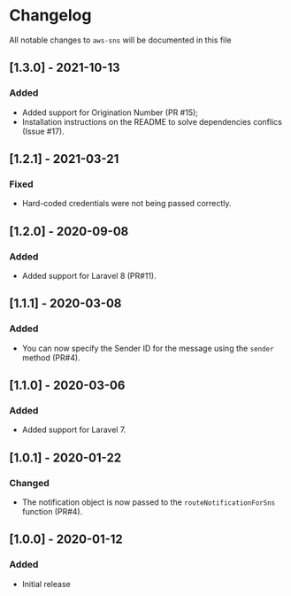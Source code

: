 # Changelog

All notable changes to `aws-sns` will be documented in this file

## [1.3.0] - 2021-10-13
### Added
- Added support for Origination Number (PR #15);
- Installation instructions on the README to solve dependencies conflics (Issue #17).

## [1.2.1] - 2021-03-21
### Fixed
- Hard-coded credentials were not being passed correctly.

## [1.2.0] - 2020-09-08
### Added
- Added support for Laravel 8 (PR#11).

## [1.1.1] - 2020-03-08
### Added
- You can now specify the Sender ID for the message using the `sender` method (PR#4).

## [1.1.0] - 2020-03-06
### Added
- Added support for Laravel 7.

## [1.0.1] - 2020-01-22
### Changed
- The notification object is now passed to the `routeNotificationForSns` function (PR#4). 

## [1.0.0] - 2020-01-12
### Added
- Initial release
